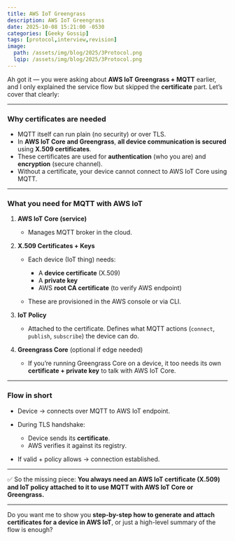 ```yaml
---
title: AWS IoT Greengrass
description: AWS IoT Greengrass
date: 2025-10-08 15:21:00 -0530
categories: [Geeky Gossip]
tags: [protocol,interview,revision]
image:
  path: /assets/img/blog/2025/3Protocol.png
  lqip: /assets/img/blog/2025/3Protocol.png
---
```


Ah got it — you were asking about **AWS IoT Greengrass + MQTT** earlier, and I only explained the service flow but skipped the **certificate** part. Let’s cover that clearly:

---

### Why certificates are needed

* MQTT itself can run plain (no security) or over TLS.
* In **AWS IoT Core and Greengrass**, **all device communication is secured** using **X.509 certificates**.
* These certificates are used for **authentication** (who you are) and **encryption** (secure channel).
* Without a certificate, your device cannot connect to AWS IoT Core using MQTT.

---

### What you need for MQTT with AWS IoT

1. **AWS IoT Core (service)**

   * Manages MQTT broker in the cloud.

2. **X.509 Certificates + Keys**

   * Each device (IoT thing) needs:

     * A **device certificate** (X.509)
     * A **private key**
     * AWS **root CA certificate** (to verify AWS endpoint)
   * These are provisioned in the AWS console or via CLI.

3. **IoT Policy**

   * Attached to the certificate. Defines what MQTT actions (`connect`, `publish`, `subscribe`) the device can do.

4. **Greengrass Core** (optional if edge needed)

   * If you’re running Greengrass Core on a device, it too needs its own **certificate + private key** to talk with AWS IoT Core.

---

### Flow in short

* Device → connects over MQTT to AWS IoT endpoint.
* During TLS handshake:

  * Device sends its **certificate**.
  * AWS verifies it against its registry.
* If valid + policy allows → connection established.

---

✅ So the missing piece: **You always need an AWS IoT certificate (X.509) and IoT policy attached to it to use MQTT with AWS IoT Core or Greengrass.**

---

Do you want me to show you **step-by-step how to generate and attach certificates for a device in AWS IoT**, or just a high-level summary of the flow is enough?
